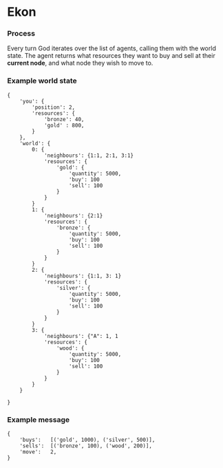 Ekon
====

### Process

Every turn God iterates over the list of agents, calling them with the world state. The agent returns what resources they want to buy and sell at their **current node**, and what node they wish to move to.

### Example world state

    {
        'you': {
            'position': 2,
            'resources': {
                'bronze': 40,
                'gold' : 800,
            }
        },
        'world': {
            0: {
                'neighbours': {1:1, 2:1, 3:1}
                'resources': {
                    'gold': {
                        'quantity': 5000,
                        'buy': 100
                        'sell': 100
                    }
                }
            }
            1: {
                'neighbours': {2:1}
                'resources': {
                    'bronze': {
                        'quantity': 5000,
                        'buy': 100
                        'sell': 100
                    }
                }
            }
            2: {
                'neighbours': {1:1, 3: 1}
                'resources': {
                    'silver': {
                        'quantity': 5000,
                        'buy': 100
                        'sell': 100
                    }
                }
            }
            3: {
                'neighbours': {"A": 1, 1
                'resources': {
                    'wood': {
                        'quantity': 5000,
                        'buy': 100
                        'sell': 100
                    }
                }
            }
        }

    }

### Example message

    {
        'buys':   [('gold', 1000), ('silver', 500)],
        'sells':  [('bronze', 100), ('wood', 200)],
        'move':   2,
    }